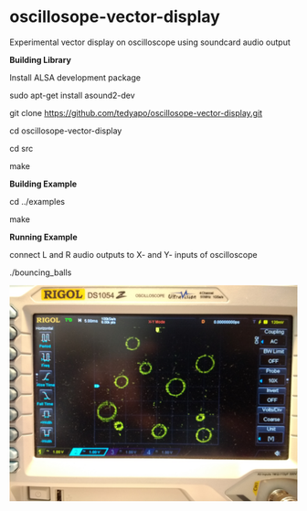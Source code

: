 # oscillosope-vector-display
Experimental vector display on oscilloscope using soundcard audio output

__Building Library__

Install ALSA development package

sudo apt-get install asound2-dev

git clone https://github.com/tedyapo/oscillosope-vector-display.git

cd oscillosope-vector-display

cd src

make

__Building Example__

cd ../examples

make

__Running Example__

connect L and R audio outputs to X- and Y- inputs of oscilloscope

./bouncing_balls

![example image](/doc/images/DS1054Z.jpg)
